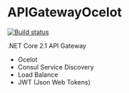 # APIGatewayOcelot

[![Build status](https://ci.appveyor.com/api/projects/status/v77otyf7i8ko47vx?svg=true)](https://ci.appveyor.com/project/thiagoloureiro/apigatewayocelot)

.NET Core 2.1 API Gateway
 - Ocelot
 - Consul Service Discovery
 - Load Balance
 - JWT (Json Web Tokens)
